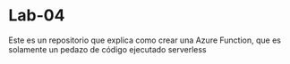 # Lab-04
Este es un repositorio que explica como crear una Azure Function, que es solamente un pedazo de código ejecutado serverless
